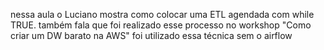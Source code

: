 
nessa aula o Luciano mostra como colocar uma ETL agendada com while TRUE.
também fala que foi realizado esse processo no workshop "Como criar um DW barato na AWS"
foi utilizado essa técnica sem o airflow